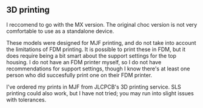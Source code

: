 ## 3D printing
I reccomend to go with the MX version. The original choc version is not very comfortable to use as a standalone device.

These models were designed for MJF printing, and do not take into account the limitations of FDM printing. It is possible to print these in FDM, but it does require being a bit smart about the support settings for the top housing. I do not have an FDM printer myself, so I do not have recommendations for support settings, though I know there's at least one person who did succesfully print one on their FDM printer.

I've ordered my prints in MJF from JLCPCB's 3D printing service. SLS printing could also work, but I have not tried; you may run into slight issues with tolerances.
